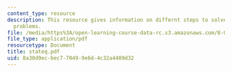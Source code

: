 ```yaml
---
content_type: resource
description: This resource gives information on differnt steps to solve static equilibrium
  problems.
file: /media/https%3A/open-learning-course-data-rc.s3.amazonaws.com/8-01x-physics-i-classical-mechanics-with-an-experimental-focus-fall-2002/8a30d9ecbec770499e6d4c32a4489d32_stateq.pdf
file_type: application/pdf
resourcetype: Document
title: stateq.pdf
uid: 8a30d9ec-bec7-7049-9e6d-4c32a4489d32
---
```


